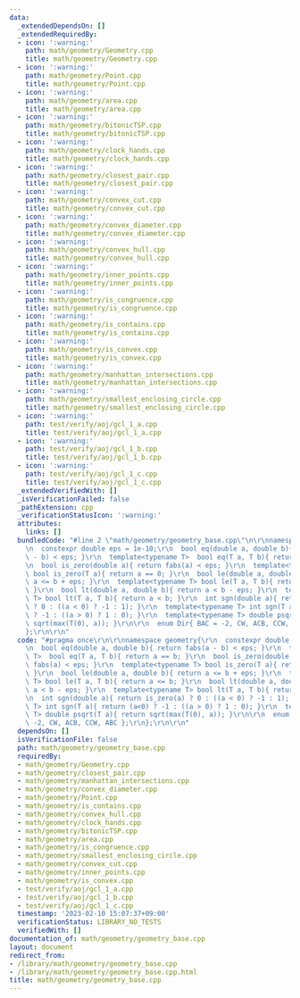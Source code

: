 ```yaml
---
data:
  _extendedDependsOn: []
  _extendedRequiredBy:
  - icon: ':warning:'
    path: math/geometry/Geometry.cpp
    title: math/geometry/Geometry.cpp
  - icon: ':warning:'
    path: math/geometry/Point.cpp
    title: math/geometry/Point.cpp
  - icon: ':warning:'
    path: math/geometry/area.cpp
    title: math/geometry/area.cpp
  - icon: ':warning:'
    path: math/geometry/bitonicTSP.cpp
    title: math/geometry/bitonicTSP.cpp
  - icon: ':warning:'
    path: math/geometry/clock_hands.cpp
    title: math/geometry/clock_hands.cpp
  - icon: ':warning:'
    path: math/geometry/closest_pair.cpp
    title: math/geometry/closest_pair.cpp
  - icon: ':warning:'
    path: math/geometry/convex_cut.cpp
    title: math/geometry/convex_cut.cpp
  - icon: ':warning:'
    path: math/geometry/convex_diameter.cpp
    title: math/geometry/convex_diameter.cpp
  - icon: ':warning:'
    path: math/geometry/convex_hull.cpp
    title: math/geometry/convex_hull.cpp
  - icon: ':warning:'
    path: math/geometry/inner_points.cpp
    title: math/geometry/inner_points.cpp
  - icon: ':warning:'
    path: math/geometry/is_congruence.cpp
    title: math/geometry/is_congruence.cpp
  - icon: ':warning:'
    path: math/geometry/is_contains.cpp
    title: math/geometry/is_contains.cpp
  - icon: ':warning:'
    path: math/geometry/is_convex.cpp
    title: math/geometry/is_convex.cpp
  - icon: ':warning:'
    path: math/geometry/manhattan_intersections.cpp
    title: math/geometry/manhattan_intersections.cpp
  - icon: ':warning:'
    path: math/geometry/smallest_enclosing_circle.cpp
    title: math/geometry/smallest_enclosing_circle.cpp
  - icon: ':warning:'
    path: test/verify/aoj/gcl_1_a.cpp
    title: test/verify/aoj/gcl_1_a.cpp
  - icon: ':warning:'
    path: test/verify/aoj/gcl_1_b.cpp
    title: test/verify/aoj/gcl_1_b.cpp
  - icon: ':warning:'
    path: test/verify/aoj/gcl_1_c.cpp
    title: test/verify/aoj/gcl_1_c.cpp
  _extendedVerifiedWith: []
  _isVerificationFailed: false
  _pathExtension: cpp
  _verificationStatusIcon: ':warning:'
  attributes:
    links: []
  bundledCode: "#line 2 \"math/geometry/geometry_base.cpp\"\n\r\nnamespace geometry{\r\
    \n  constexpr double eps = 1e-10;\r\n  bool eq(double a, double b){ return fabs(a\
    \ - b) < eps; }\r\n  template<typename T>  bool eq(T a, T b){ return a == b; }\r\
    \n  bool is_zero(double a){ return fabs(a) < eps; }\r\n  template<typename T>\
    \ bool is_zero(T a){ return a == 0; }\r\n  bool le(double a, double b){ return\
    \ a <= b + eps; }\r\n  template<typename T> bool le(T a, T b){ return a <= b;\
    \ }\r\n  bool lt(double a, double b){ return a < b - eps; }\r\n  template<typename\
    \ T> bool lt(T a, T b){ return a < b; }\r\n  int sgn(double a){ return is_zero(a)\
    \ ? 0 : ((a < 0) ? -1 : 1); }\r\n  template<typename T> int sgn(T a){ return (a<0)\
    \ ? -1 : ((a > 0) ? 1 : 0); }\r\n  template<typename T> double psqrt(T a){ return\
    \ sqrt(max(T(0), a)); }\r\n\r\n  enum Dir{ BAC = -2, CW, ACB, CCW, ABC };\r\n\
    };\r\n\r\n"
  code: "#pragma once\r\n\r\nnamespace geometry{\r\n  constexpr double eps = 1e-10;\r\
    \n  bool eq(double a, double b){ return fabs(a - b) < eps; }\r\n  template<typename\
    \ T>  bool eq(T a, T b){ return a == b; }\r\n  bool is_zero(double a){ return\
    \ fabs(a) < eps; }\r\n  template<typename T> bool is_zero(T a){ return a == 0;\
    \ }\r\n  bool le(double a, double b){ return a <= b + eps; }\r\n  template<typename\
    \ T> bool le(T a, T b){ return a <= b; }\r\n  bool lt(double a, double b){ return\
    \ a < b - eps; }\r\n  template<typename T> bool lt(T a, T b){ return a < b; }\r\
    \n  int sgn(double a){ return is_zero(a) ? 0 : ((a < 0) ? -1 : 1); }\r\n  template<typename\
    \ T> int sgn(T a){ return (a<0) ? -1 : ((a > 0) ? 1 : 0); }\r\n  template<typename\
    \ T> double psqrt(T a){ return sqrt(max(T(0), a)); }\r\n\r\n  enum Dir{ BAC =\
    \ -2, CW, ACB, CCW, ABC };\r\n};\r\n\r\n"
  dependsOn: []
  isVerificationFile: false
  path: math/geometry/geometry_base.cpp
  requiredBy:
  - math/geometry/Geometry.cpp
  - math/geometry/closest_pair.cpp
  - math/geometry/manhattan_intersections.cpp
  - math/geometry/convex_diameter.cpp
  - math/geometry/Point.cpp
  - math/geometry/is_contains.cpp
  - math/geometry/convex_hull.cpp
  - math/geometry/clock_hands.cpp
  - math/geometry/bitonicTSP.cpp
  - math/geometry/area.cpp
  - math/geometry/is_congruence.cpp
  - math/geometry/smallest_enclosing_circle.cpp
  - math/geometry/convex_cut.cpp
  - math/geometry/inner_points.cpp
  - math/geometry/is_convex.cpp
  - test/verify/aoj/gcl_1_a.cpp
  - test/verify/aoj/gcl_1_b.cpp
  - test/verify/aoj/gcl_1_c.cpp
  timestamp: '2023-02-10 15:07:37+09:00'
  verificationStatus: LIBRARY_NO_TESTS
  verifiedWith: []
documentation_of: math/geometry/geometry_base.cpp
layout: document
redirect_from:
- /library/math/geometry/geometry_base.cpp
- /library/math/geometry/geometry_base.cpp.html
title: math/geometry/geometry_base.cpp
---
```

